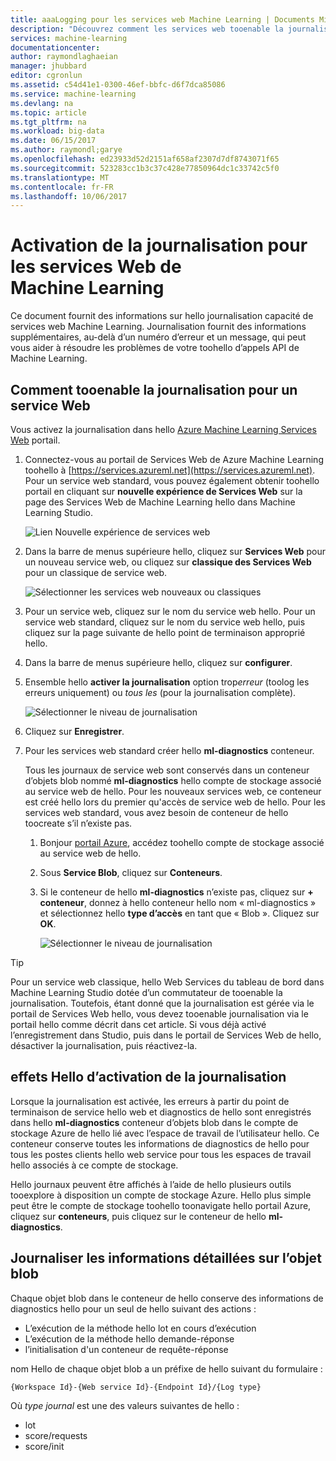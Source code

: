 ```yaml
---
title: aaaLogging pour les services web Machine Learning | Documents Microsoft
description: "Découvrez comment les services web tooenable la journalisation pour l’apprentissage. Journalisation fournit des informations supplémentaires toohelp dépanner hello API."
services: machine-learning
documentationcenter: 
author: raymondlaghaeian
manager: jhubbard
editor: cgronlun
ms.assetid: c54d41e1-0300-46ef-bbfc-d6f7dca85086
ms.service: machine-learning
ms.devlang: na
ms.topic: article
ms.tgt_pltfrm: na
ms.workload: big-data
ms.date: 06/15/2017
ms.author: raymondl;garye
ms.openlocfilehash: ed23933d52d2151af658af2307d7df8743071f65
ms.sourcegitcommit: 523283cc1b3c37c428e77850964dc1c33742c5f0
ms.translationtype: MT
ms.contentlocale: fr-FR
ms.lasthandoff: 10/06/2017
---
```

# <a name="enable-logging-for-machine-learning-web-services"></a>Activation de la journalisation pour les services Web de Machine Learning
Ce document fournit des informations sur hello journalisation capacité de services web Machine Learning. Journalisation fournit des informations supplémentaires, au-delà d’un numéro d’erreur et un message, qui peut vous aider à résoudre les problèmes de votre toohello d’appels API de Machine Learning.  

## <a name="how-tooenable-logging-for-a-web-service"></a>Comment tooenable la journalisation pour un service Web

Vous activez la journalisation dans hello [Azure Machine Learning Services Web](https://services.azureml.net) portail. 

1. Connectez-vous au portail de Services Web de Azure Machine Learning toohello à [https://services.azureml.net](https://services.azureml.net). Pour un service web standard, vous pouvez également obtenir toohello portail en cliquant sur **nouvelle expérience de Services Web** sur la page des Services Web de Machine Learning hello dans Machine Learning Studio.

   ![Lien Nouvelle expérience de services web](media/machine-learning-web-services-logging/new-web-services-experience-link.png)

2. Dans la barre de menus supérieure hello, cliquez sur **Services Web** pour un nouveau service web, ou cliquez sur **classique des Services Web** pour un classique de service web.

   ![Sélectionner les services web nouveaux ou classiques](media/machine-learning-web-services-logging/select-web-service.png)

3. Pour un service web, cliquez sur le nom du service web hello. Pour un service web standard, cliquez sur le nom du service web hello, puis cliquez sur la page suivante de hello point de terminaison approprié hello.

4. Dans la barre de menus supérieure hello, cliquez sur **configurer**.

5. Ensemble hello **activer la journalisation** option trop*erreur* (toolog les erreurs uniquement) ou *tous les* (pour la journalisation complète).

   ![Sélectionner le niveau de journalisation](media/machine-learning-web-services-logging/enable-logging.png)

6. Cliquez sur **Enregistrer**.

7. Pour les services web standard créer hello **ml-diagnostics** conteneur.

   Tous les journaux de service web sont conservés dans un conteneur d’objets blob nommé **ml-diagnostics** hello compte de stockage associé au service web de hello. Pour les nouveaux services web, ce conteneur est créé hello lors du premier qu'accès de service web de hello. Pour les services web standard, vous avez besoin de conteneur de hello toocreate s’il n’existe pas. 

   1. Bonjour [portail Azure](https://portal.azure.com), accédez toohello compte de stockage associé au service web de hello.

   2. Sous **Service Blob**, cliquez sur **Conteneurs**.

   3. Si le conteneur de hello **ml-diagnostics** n’existe pas, cliquez sur **+ conteneur**, donnez à hello conteneur hello nom « ml-diagnostics » et sélectionnez hello **type d’accès** en tant que « Blob ». Cliquez sur **OK**.

      ![Sélectionner le niveau de journalisation](media/machine-learning-web-services-logging/create-ml-diagnostics-container.png)

> [!TIP]
>
> Pour un service web classique, hello Web Services du tableau de bord dans Machine Learning Studio dotée d’un commutateur de tooenable la journalisation. Toutefois, étant donné que la journalisation est gérée via le portail de Services Web hello, vous devez tooenable journalisation via le portail hello comme décrit dans cet article. Si vous déjà activé l’enregistrement dans Studio, puis dans le portail de Services Web de hello, désactiver la journalisation, puis réactivez-la.


## <a name="hello-effects-of-enabling-logging"></a>effets Hello d’activation de la journalisation
Lorsque la journalisation est activée, les erreurs à partir du point de terminaison de service hello web et diagnostics de hello sont enregistrés dans hello **ml-diagnostics** conteneur d’objets blob dans le compte de stockage Azure de hello lié avec l’espace de travail de l’utilisateur hello. Ce conteneur conserve toutes les informations de diagnostics de hello pour tous les postes clients hello web service pour tous les espaces de travail hello associés à ce compte de stockage.

Hello journaux peuvent être affichés à l’aide de hello plusieurs outils tooexplore à disposition un compte de stockage Azure. Hello plus simple peut être le compte de stockage toohello toonavigate hello portail Azure, cliquez sur **conteneurs**, puis cliquez sur le conteneur de hello **ml-diagnostics**.  

## <a name="log-blob-detail-information"></a>Journaliser les informations détaillées sur l’objet blob
Chaque objet blob dans le conteneur de hello conserve des informations de diagnostics hello pour un seul de hello suivant des actions :

* L’exécution de la méthode hello lot en cours d’exécution  
* L’exécution de la méthode hello demande-réponse  
* l’initialisation d'un conteneur de requête-réponse

nom Hello de chaque objet blob a un préfixe de hello suivant du formulaire : 


`{Workspace Id}-{Web service Id}-{Endpoint Id}/{Log type}`


Où _type journal_ est une des valeurs suivantes de hello :  

* lot  
* score/requests  
* score/init  

